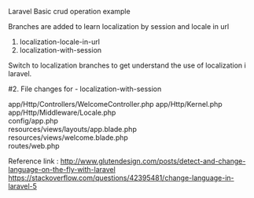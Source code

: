 Laravel Basic crud operation example

Branches are added to learn localization by session and locale in url
1. localization-locale-in-url
2. localization-with-session

Switch to localization branches to get understand the use of localization i laravel.

#2. File changes for - localization-with-session

app/Http/Controllers/WelcomeController.php 
app/Http/Kernel.php                        
app/Http/Middleware/Locale.php            
config/app.php                             
resources/views/layouts/app.blade.php      
resources/views/welcome.blade.php          
routes/web.php    
                        
                        
Reference link : 
http://www.glutendesign.com/posts/detect-and-change-language-on-the-fly-with-laravel
https://stackoverflow.com/questions/42395481/change-language-in-laravel-5
